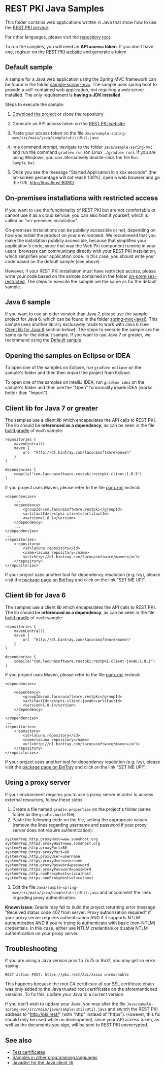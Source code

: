 REST PKI Java Samples
=====================

This folder contains web applications written in Java that show how to use the
[REST PKI service](https://pki.rest/).

For other languages, please visit the [repository root](https://github.com/LacunaSoftware/RestPkiSamples).

To run the samples, you will need an **API access token**. If you don't have one, register on the
[REST PKI website](https://pki.rest/) and generate a token.

Default sample
--------------

A sample for a Java web application using the Spring MVC framework can be found in the folder
[sample-spring-mvc](sample-spring-mvc/). The sample uses spring boot to provide a self-contained web application,
not requiring a web server installed. The only requirement is **having a JDK installed**.

Steps to execute the sample:

1. [Download the project](https://github.com/LacunaSoftware/RestPkiSamples/archive/master.zip)
   or clone the repository

2. Generate an API access token on the [REST PKI website](https://pki.rest/)

3. Paste your access token on the file `Java/sample-spring-mvc/src/main/java/sample/util/Util.java`
   
4. In a command prompt, navigate to the folder `Java/sample-spring-mvc` and run the command
   `gradlew run` (on Linux `./gradlew run`). If you are using Windows, you can alternatively
   double-click the file `Run-Sample.bat`.
  
5. Once you see the message "Started Application in x.xxx seconds" (the on-screen percentage
   will *not* reach 100%), open a web browser and go the URL [http://localhost:8080/](http://localhost:8080/)
   
On-premises installations with restricted access
------------------------------------------------

If you want to use the functionality of REST PKI but are not comfortable or cannot use it as a cloud service,
you can also host it yourself, which is called an "on-premises installation".

On-premises installations can be publicly accessible or not, depending on how you install the product on your
environment. We recommend that you make the installation publicly accessible, because that simplifies your
application's code, since that way the Web Pki component running in your users' browsers can communicate
directly with your REST PKI installation, which simplifies your application code. In this case, you should write
your code based on the default sample (see above).

However, if your REST PKI installation must have restricted access, please write your code based on the
sample contained in the folder [on-premises-restricted](on-premises-restricted/). The steps to execute the
sample are the same as for the default sample.

Java 6 sample
-------------

If you want to use an older version than Java 7, please use the sample project for Java 6, which can be found 
in the folder [spring-mvc-java6](spring-mvc-java6/). This sample uses another library exclusively made to work 
with Java 6 (see [Client lib for Java 6](#client-lib-for-java-6) section below). The steps to execute the sample are
the same as for the default sample. If you want to use Java 7 or greater, we recommend using the [Default sample](#default-sample).
   
Opening the samples on Eclipse or IDEA
--------------------------------------

To open one of the samples on Eclipse, run `gradlew eclipse` on the sample's folder and then
then import the project from Eclipse.

To open one of the samples on IntelliJ IDEA, run `gradlew idea` on the sample's folder
and then use the "Open" funcionality inside IDEA (works better than "Import").

Client lib for Java 7 or greater
---------------------------------

The samples use a client lib which encapsulates the API calls to REST PKI.
The lib should be **referenced as a dependency**, as can be seen in the file [build.gradle](sample-spring-mvc/build.gradle)
of each sample:

	repositories {
		mavenCentral()
		maven {
			url  "http://dl.bintray.com/lacunasoftware/maven" 
		}
	} 

	dependencies {
		compile("com.lacunasoftware.restpki:restpki-client:1.8.3")
	}

If you project uses Maven, please refer to the file [pom.xml](sample-spring-mvc/pom.xml) instead:

	<dependencies>
		...
		<dependency>
			<groupId>com.lacunasoftware.restpki</groupId>
			<artifactId>restpki-client</artifactId>
			<version>1.8.1</version>
		</dependency>
		...
	</dependencies>
	...
	<repositories>
		<repository>
			<id>lacuna.repository</id>
			<name>lacuna repository</name>
			<url>http://dl.bintray.com/lacunasoftware/maven</url>
		</repository>
	</repositories>

If your project uses another tool for dependency resolution (e.g. Ivy), please visit the
[package page on BinTray](https://bintray.com/lacunasoftware/maven/restpki-client) and click on
the link "SET ME UP!".

Client lib for Java 6
---------------------

The samples use a client lib which encapsulates the API calls to REST PKI.
The lib should be **referenced as a dependency**, as can be seen in the file [build.gradle](spring-mvc-java6/build.gradle)
of each sample:

	repositories {
		mavenCentral()
		maven {
			url  "http://dl.bintray.com/lacunasoftware/maven" 
		}
	}

	dependencies {
		compile("com.lacunasoftware.restpki:restpki-client-java6:1.8.1")
	}

If you project uses Maven, please refer to the file [pom.xml](spring-mvc-java6/pom.xml) instead:

	<dependencies>
		...
		<dependency>
			<groupId>com.lacunasoftware.restpki</groupId>
			<artifactId>restpki-client-java6</artifactId>
			<version>1.8.1</version>
		</dependency>
		...
	</dependencies>
	...
	<repositories>
		<repository>
			<id>lacuna.repository</id>
			<name>lacuna repository</name>
			<url>http://dl.bintray.com/lacunasoftware/maven</url>
		</repository>
	</repositories>

If your project uses another tool for dependency resolution (e.g. Ivy), please visit the
[package page on BinTray](https://bintray.com/lacunasoftware/maven/restpki-client-java6) and click on
the link "SET ME UP!".

Using a proxy server
--------------------

If your environment requires you to use a proxy server in order to access external resources,
follow these steps:

1. Create a file named `gradle.properties` on the project's folder (same folder as the `gradle.build` file)
2. Paste the following code on the file, setting the appropriate values (remove the lines regarding username
   and password if your proxy server does not require authentication):
```
systemProp.http.proxyHost=www.somehost.org
systemProp.https.proxyHost=www.somehost.org
systemProp.http.proxyPort=80
systemProp.https.proxyPort=80
systemProp.http.proxyUser=username
systemProp.https.proxyUser=username
systemProp.http.proxyPassword=password
systemProp.https.proxyPassword=password
systemProp.http.nonProxyHosts=localhost
systemProp.https.nonProxyHosts=localhost
```
3. Edit the file `Java/sample-spring-mvc/src/main/java/sample/util/Util.java` and uncomment the lines
   regarding proxy authentication.

**Known issue:** Gradle may fail to build the project returning error message "Received status code 407 from
server: Proxy authorization required" if your proxy server requires authentication AND if it supports NTLM
authentication AND if you're trying to authenticate with basic (non-NTLM) credentials. In this case, either
use NTLM credentials or disable NTLM authentication on your proxy server.

Troubleshooting
---------------

If you are using a Java version prior to 7u75 or 8u31, you may get an error saying:

	REST action POST: https://pki.rest/Api/xxxxx unreachable
	
This happens because the root CA certificate of our SSL certificate chain was only added to the Java
trusted root certificates on the aforementioned versions. To fix this, update your Java to a current version.

If you don't wish to update your Java, you may alter the file `Java/sample-spring-mvc/src/main/java/sample/util/Util.java`
and switch the REST PKI address to "http://pki.rest/" (with "http" instead of "https"). However, this fix
should only be used while on development, since your API access token, as well as the documents you sign,
will be sent to REST PKI unencrypted.

See also
--------

* [Test certificates](../TestCertificates.md)
* [Samples in other programming languages](https://github.com/LacunaSoftware/RestPkiSamples)
* [Javadoc for the Java client lib](https://pki.rest/Content/docs/java-client/)
